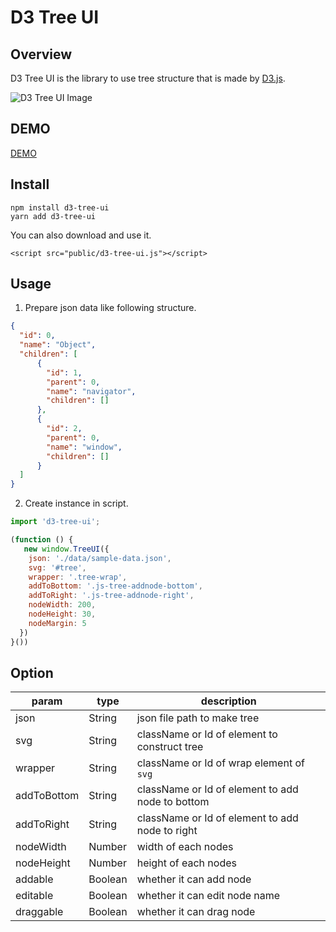 # D3 Tree UI

## Overview

D3 Tree UI is the library to use tree structure that is made by [D3.js](https://d3js.org/).

<img src="https://github.com/masaki-ohsumi/d3-tree-ui/blob/develop/.doc/d3-tree-ui-image.png" alt="D3 Tree UI Image">

## DEMO

[DEMO](http://demo-d3-tree-ui.hellopeople.jp/)

## Install

```
npm install d3-tree-ui
yarn add d3-tree-ui
```

You can also download and use it.

```
<script src="public/d3-tree-ui.js"></script>
```

## Usage

1. Prepare json data like following structure.

```json:sample-data.json
{
  "id": 0,
  "name": "Object",
  "children": [
      {
        "id": 1,
        "parent": 0,
        "name": "navigator",
        "children": []
      },
      {
        "id": 2,
        "parent": 0,
        "name": "window",
        "children": []
      }
  ]
}
```

2. Create instance in script.

```js:sample.js
import 'd3-tree-ui';

(function () {
   new window.TreeUI({
    json: './data/sample-data.json',
    svg: '#tree',
    wrapper: '.tree-wrap',
    addToBottom: '.js-tree-addnode-bottom',
    addToRight: '.js-tree-addnode-right',
    nodeWidth: 200,
    nodeHeight: 30,
    nodeMargin: 5
  })
}())
```

## Option

|param   |type   |description   |
|--------|-------|--------------|
|json   |String   |json file path to make tree |
|svg|String|className or Id of element to construct tree|
|wrapper|String|className or Id of wrap element of `svg`|
|addToBottom|String|className or Id of element to add node to bottom|
|addToRight|String|className or Id of element to add node to right|
|nodeWidth|Number|width of each nodes|
|nodeHeight|Number|height of each nodes|
|addable|Boolean|whether it can add node|
|editable|Boolean|whether it can edit node name|
|draggable|Boolean|whether it can drag node|
